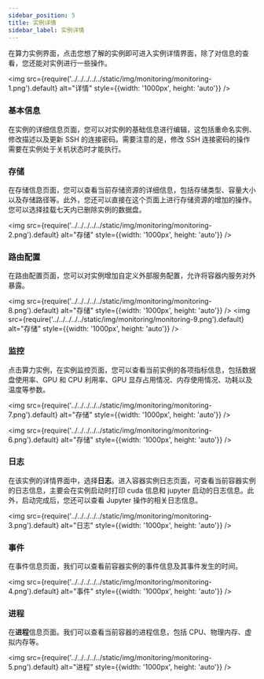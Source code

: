 ```yaml
---
sidebar_position: 5
title: 实例详情
sidebar_label: 实例详情
---
```


在算力实例界面，点击您想了解的实例即可进入实例详情界面，除了对信息的查看，您还能对实例进行一些操作。

<img src={require('../../../../../static/img/monitoring/monitoring-1.png').default} alt="详情" style={{width: '1000px', height: 'auto'}} />

### 基本信息

在实例的详细信息页面，您可以对实例的基础信息进行编辑，这包括重命名实例、修改描述以及更新 SSH 的连接密码。需要注意的是，修改 SSH 连接密码的操作需要在实例处于关机状态时才能执行。

### 存储

在存储信息页面，您可以查看当前存储资源的详细信息，包括存储类型、容量大小以及存储路径等。此外，您还可以直接在这个页面上进行存储资源的增加的操作。您可以选择挂载七天内已删除实例的数据盘。

<img src={require('../../../../../static/img/monitoring/monitoring-2.png').default} alt="存储" style={{width: '1000px', height: 'auto'}} />

### 路由配置

在路由配置页面，您可以对实例增加自定义外部服务配置，允许将容器内服务对外暴露。

<img src={require('../../../../../static/img/monitoring/monitoring-8.png').default} alt="存储" style={{width: '1000px', height: 'auto'}} />
<img src={require('../../../../../static/img/monitoring/monitoring-9.png').default} alt="存储" style={{width: '1000px', height: 'auto'}} />

### 监控

点击算力实例，在实例监控页面，您可以查看当前实例的各项指标信息，包括数据盘使用率、GPU 和 CPU 利用率、GPU 显存占用情况、内存使用情况、功耗以及温度等参数。

<img src={require('../../../../../static/img/monitoring/monitoring-7.png').default} alt="存储" style={{width: '1000px', height: 'auto'}} />

<img src={require('../../../../../static/img/monitoring/monitoring-6.png').default} alt="存储" style={{width: '1000px', height: 'auto'}} />

### 日志

在该实例的详情界面中，选择**日志**。进入容器实例日志页面，可查看当前容器实例的日志信息，主要会在实例启动时打印 cuda 信息和 jupyter 启动的日志信息。此外，启动完成后，您还可以查看 Jupyter 操作的相关日志信息。

<img src={require('../../../../../static/img/monitoring/monitoring-3.png').default} alt="日志" style={{width: '1000px', height: 'auto'}} />

### 事件

在事件信息页面，我们可以查看前容器实例的事件信息及其事件发生的时间。

<img src={require('../../../../../static/img/monitoring/monitoring-4.png').default} alt="事件" style={{width: '1000px', height: 'auto'}} />

### 进程

在**进程**信息页面。我们可以查看当前容器的进程信息，包括 CPU、物理内存、虚拟内存等。

<img src={require('../../../../../static/img/monitoring/monitoring-5.png').default} alt="进程" style={{width: '1000px', height: 'auto'}} />
